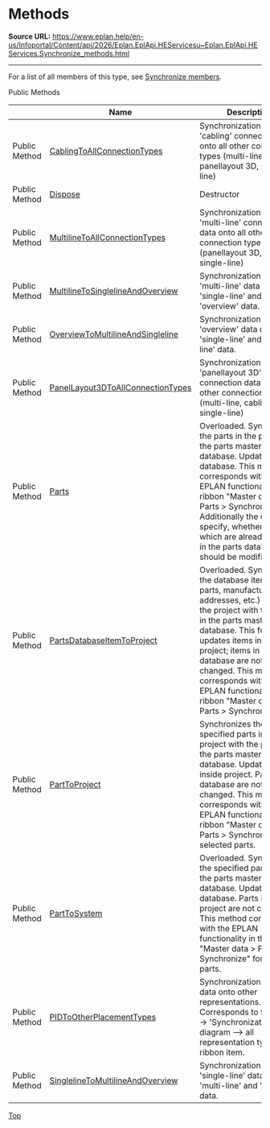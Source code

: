 # Methods

**Source URL:** https://www.eplan.help/en-us/Infoportal/Content/api/2026/Eplan.EplApi.HEServicesu~Eplan.EplApi.HEServices.Synchronize_methods.html

---

For a list of all members of this type, see [Synchronize members](Eplan.EplApi.HEServicesu~Eplan.EplApi.HEServices.Synchronize_members.html).

Public Methods

|  | Name | Description |
| --- | --- | --- |
| Public Method | [CablingToAllConnectionTypes](Eplan.EplApi.HEServicesu~Eplan.EplApi.HEServices.Synchronize~CablingToAllConnectionTypes.html) | Synchronization from 'cabling' connection data onto all other connection types (multi-line, panellayout 3D, single-line) |
| Public Method | [Dispose](Eplan.EplApi.HEServicesu~Eplan.EplApi.HEServices.Synchronize~Dispose().html) | Destructor |
| Public Method | [MultilineToAllConnectionTypes](Eplan.EplApi.HEServicesu~Eplan.EplApi.HEServices.Synchronize~MultilineToAllConnectionTypes.html) | Synchronization from 'multi-line' connection data onto all other connection types (panellayout 3D, cabling, single-line) |
| Public Method | [MultilineToSinglelineAndOverview](Eplan.EplApi.HEServicesu~Eplan.EplApi.HEServices.Synchronize~MultilineToSinglelineAndOverview.html) | Synchronization from 'multi-line' data onto 'single-line' and 'overview' data. |
| Public Method | [OverviewToMultilineAndSingleline](Eplan.EplApi.HEServicesu~Eplan.EplApi.HEServices.Synchronize~OverviewToMultilineAndSingleline.html) | Synchronization from 'overview' data onto 'single-line' and 'multi-line' data. |
| Public Method | [PanelLayout3DToAllConnectionTypes](Eplan.EplApi.HEServicesu~Eplan.EplApi.HEServices.Synchronize~PanelLayout3DToAllConnectionTypes.html) | Synchronization from 'panellayout 3D' connection data onto all other connection types (multi-line, cabling, single-line) |
| Public Method | [Parts](Eplan.EplApi.HEServicesu~Eplan.EplApi.HEServices.Synchronize~Parts.html) | Overloaded. Synchronizes the parts in the project to the parts master database. Updates parts database. This method corresponds with the EPLAN functionality in the ribbon "Master data \> Parts \> Synchronize". Additionally the user can specify, whether parts, which are already existing in the parts database, should be modified. |
| Public Method | [PartsDatabaseItemToProject](Eplan.EplApi.HEServicesu~Eplan.EplApi.HEServices.Synchronize~PartsDatabaseItemToProject.html) | Overloaded. Synchronizes the database items (like parts, manufactures addresses, etc.) stored in the project with the items in the parts master database. This function updates items inside project; items in the database are not changed. This method corresponds with the EPLAN functionality in the ribbon "Master data \> Parts \> Synchronize". |
| Public Method | [PartToProject](Eplan.EplApi.HEServicesu~Eplan.EplApi.HEServices.Synchronize~PartToProject.html) | Synchronizes the specified parts inside the project with the parts in the parts master database. Updates parts inside project. Parts in the database are not changed. This method corresponds with the EPLAN functionality in the ribbon "Master data \> Parts \> Synchronize" for selected parts. |
| Public Method | [PartToSystem](Eplan.EplApi.HEServicesu~Eplan.EplApi.HEServices.Synchronize~PartToSystem.html) | Overloaded. Synchronizes the specified parts into the parts master database. Updates parts database. Parts in the project are not changed. This method corresponds with the EPLAN functionality in the ribbon "Master data \> Parts \> Synchronize" for selected parts. |
| Public Method | [PIDToOtherPlacementTypes](Eplan.EplApi.HEServicesu~Eplan.EplApi.HEServices.Synchronize~PIDToOtherPlacementTypes.html) | Synchronization from PID data onto other representations. Corresponds to the Tools' -> 'Synchronization' -> 'PI diagram --> all representation types' ribbon item. |
| Public Method | [SinglelineToMultilineAndOverview](Eplan.EplApi.HEServicesu~Eplan.EplApi.HEServices.Synchronize~SinglelineToMultilineAndOverview.html) | Synchronization from 'single-line' data onto 'multi-line' and 'overview' data. |

[Top](#top)
